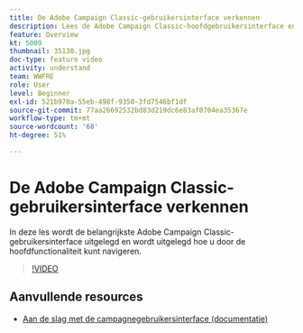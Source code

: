 ```yaml
---
title: De Adobe Campaign Classic-gebruikersinterface verkennen
description: Lees de Adobe Campaign Classic-hoofdgebruikersinterface en laat zien hoe u door de hoofdfunctionaliteit kunt navigeren.
feature: Overview
kt: 5009
thumbnail: 35130.jpg
doc-type: feature video
activity: understand
team: WWFRE
role: User
level: Beginner
exl-id: 521b970a-55eb-498f-9350-3fd7546bf1df
source-git-commit: 77aa26692532bd83d219dc6e83af0704ea35367e
workflow-type: tm+mt
source-wordcount: '68'
ht-degree: 51%

---
```


# De Adobe Campaign Classic-gebruikersinterface verkennen

In deze les wordt de belangrijkste Adobe Campaign Classic-gebruikersinterface uitgelegd en wordt uitgelegd hoe u door de hoofdfunctionaliteit kunt navigeren.

>[!VIDEO](https://video.tv.adobe.com/v/35130?quality=12)

## Aanvullende resources

* [Aan de slag met de campagnegebruikersinterface (documentatie)](https://experienceleague.adobe.com/docs/campaign-classic/using/getting-started/starting-with-adobe-campaign/campaign-workspace/adobe-campaign-workspace.html)
